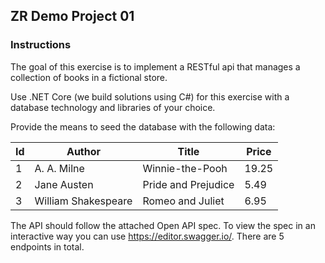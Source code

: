 ## ZR Demo Project 01

### Instructions

The goal of this exercise is to implement a RESTful api that manages a collection of books in a fictional store. 

Use .NET Core (we build solutions using C#) for this exercise with a database technology and libraries of your choice.

Provide the means to seed the database with the following data:

| Id  | Author  | Title  |  Price |
|----|---|---|---|
|  1 | A. A. Milne |  Winnie-the-Pooh | 19.25  |
|  2 | Jane Austen | Pride and Prejudice | 5.49  |
|  3 | William Shakespeare | Romeo and Juliet | 6.95 |

The API should follow the attached Open API spec. To view the spec in an interactive way you can use https://editor.swagger.io/. 
There are 5 endpoints in total.

 
